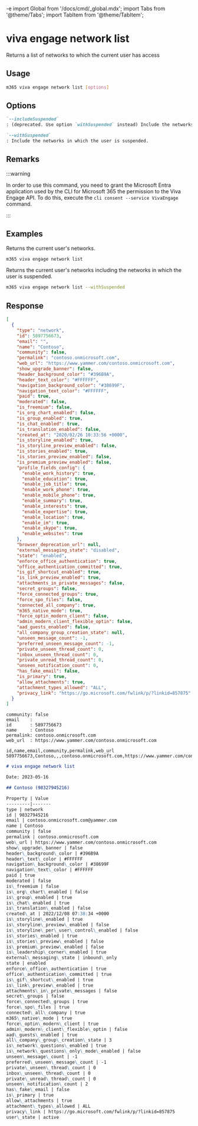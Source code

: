 -e <!-- DISCLAIMER: All secrets, passwords, and sensitive values in this document are examples only and not real credentials. -->
import Global from '/docs/cmd/_global.mdx';
import Tabs from '@theme/Tabs';
import TabItem from '@theme/TabItem';

# viva engage network list

Returns a list of networks to which the current user has access

## Usage

```sh
m365 viva engage network list [options]
```

## Options

```md definition-list
`--includeSuspended`
: (deprecated. Use option `withSuspended` instead) Include the networks in which the user is suspended.

`--withSuspended`
: Include the networks in which the user is suspended.
```

<Global />

## Remarks

:::warning

In order to use this command, you need to grant the Microsoft Entra application used by the CLI for Microsoft 365 the permission to the Viva Engage API. To do this, execute the `cli consent --service VivaEngage` command.

:::

## Examples

Returns the current user's networks.

```sh
m365 viva engage network list
```

Returns the current user's networks including the networks in which the user is suspended.

```sh
m365 viva engage network list --withSuspended
```

## Response

<Tabs>
  <TabItem value="JSON">

  ```json
  [
    {
      "type": "network",
      "id": 5897756673,
      "email": "",
      "name": "Contoso",
      "community": false,
      "permalink": "contoso.onmicrosoft.com",
      "web_url": "https://www.yammer.com/contoso.onmicrosoft.com",
      "show_upgrade_banner": false,
      "header_background_color": "#396B9A",
      "header_text_color": "#FFFFFF",
      "navigation_background_color": "#38699F",
      "navigation_text_color": "#FFFFFF",
      "paid": true,
      "moderated": false,
      "is_freemium": false,
      "is_org_chart_enabled": false,
      "is_group_enabled": true,
      "is_chat_enabled": true,
      "is_translation_enabled": false,
      "created_at": "2020/02/26 10:33:56 +0000",
      "is_storyline_enabled": true,
      "is_storyline_preview_enabled": false,
      "is_stories_enabled": true,
      "is_stories_preview_enabled": false,
      "is_premium_preview_enabled": false,
      "profile_fields_config": {
        "enable_work_history": true,
        "enable_education": true,
        "enable_job_title": true,
        "enable_work_phone": true,
        "enable_mobile_phone": true,
        "enable_summary": true,
        "enable_interests": true,
        "enable_expertise": true,
        "enable_location": true,
        "enable_im": true,
        "enable_skype": true,
        "enable_websites": true
      },
      "browser_deprecation_url": null,
      "external_messaging_state": "disabled",
      "state": "enabled",
      "enforce_office_authentication": true,
      "office_authentication_committed": true,
      "is_gif_shortcut_enabled": true,
      "is_link_preview_enabled": true,
      "attachments_in_private_messages": false,
      "secret_groups": false,
      "force_connected_groups": true,
      "force_spo_files": false,
      "connected_all_company": true,
      "m365_native_mode": true,
      "force_optin_modern_client": false,
      "admin_modern_client_flexible_optin": false,
      "aad_guests_enabled": false,
      "all_company_group_creation_state": null,
      "unseen_message_count": -1,
      "preferred_unseen_message_count": -1,
      "private_unseen_thread_count": 0,
      "inbox_unseen_thread_count": 0,
      "private_unread_thread_count": 0,
      "unseen_notification_count": 0,
      "has_fake_email": false,
      "is_primary": true,
      "allow_attachments": true,
      "attachment_types_allowed": "ALL",
      "privacy_link": "https://go.microsoft.com/fwlink/p/?linkid=857875"
    }
  ]
  ```

  </TabItem>
  <TabItem value="Text">

  ```text
  community: false
  email    :
  id       : 5897756673
  name     : Contoso
  permalink: contoso.onmicrosoft.com
  web_url  : https://www.yammer.com/contoso.onmicrosoft.com
  ```

  </TabItem>
  <TabItem value="CSV">

  ```csv
  id,name,email,community,permalink,web_url
  5897756673,Contoso,,,contoso.onmicrosoft.com,https://www.yammer.com/contoso.onmicrosoft.com
  ```

  </TabItem>
  <TabItem value="Markdown">

  ```md
  # viva engage network list

  Date: 2023-05-16

  ## Contoso (98327945216)

  Property | Value
  ---------|-------
  type | network
  id | 98327945216
  email | contoso.onmicrosoft.com@yammer.com
  name | Contoso
  community | false
  permalink | contoso.onmicrosoft.com
  web\_url | https://www.yammer.com/contoso.onmicrosoft.com
  show\_upgrade\_banner | false
  header\_background\_color | #396B9A
  header\_text\_color | #FFFFFF
  navigation\_background\_color | #38699F
  navigation\_text\_color | #FFFFFF
  paid | true
  moderated | false
  is\_freemium | false
  is\_org\_chart\_enabled | false
  is\_group\_enabled | true
  is\_chat\_enabled | true
  is\_translation\_enabled | false
  created\_at | 2022/12/08 07:38:34 +0000
  is\_storyline\_enabled | true
  is\_storyline\_preview\_enabled | false
  is\_storyline\_per\_user\_control\_enabled | false
  is\_stories\_enabled | true
  is\_stories\_preview\_enabled | false
  is\_premium\_preview\_enabled | false
  is\_leadership\_corner\_enabled | true
  external\_messaging\_state | inbound\_only
  state | enabled
  enforce\_office\_authentication | true
  office\_authentication\_committed | true
  is\_gif\_shortcut\_enabled | true
  is\_link\_preview\_enabled | true
  attachments\_in\_private\_messages | false
  secret\_groups | false
  force\_connected\_groups | true
  force\_spo\_files | true
  connected\_all\_company | true
  m365\_native\_mode | true
  force\_optin\_modern\_client | true
  admin\_modern\_client\_flexible\_optin | false
  aad\_guests\_enabled | true
  all\_company\_group\_creation\_state | 3
  is\_network\_questions\_enabled | true
  is\_network\_questions\_only\_mode\_enabled | false
  unseen\_message\_count | -1
  preferred\_unseen\_message\_count | -1
  private\_unseen\_thread\_count | 0
  inbox\_unseen\_thread\_count | 0
  private\_unread\_thread\_count | 0
  unseen\_notification\_count | 2
  has\_fake\_email | false
  is\_primary | true
  allow\_attachments | true
  attachment\_types\_allowed | ALL
  privacy\_link | https://go.microsoft.com/fwlink/p/?linkid=857875
  user\_state | active
  ```

  </TabItem>
</Tabs>
